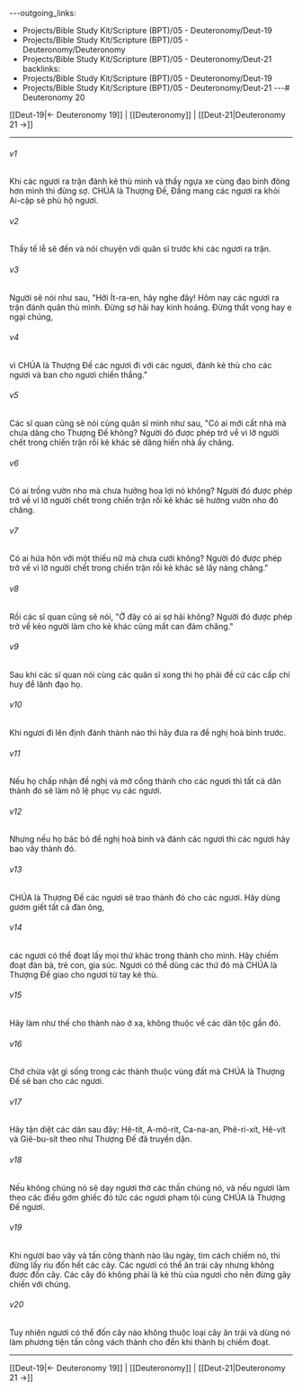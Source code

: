 ---outgoing_links:
  - Projects/Bible Study Kit/Scripture (BPT)/05 - Deuteronomy/Deut-19
  - Projects/Bible Study Kit/Scripture (BPT)/05 - Deuteronomy/Deuteronomy
  - Projects/Bible Study Kit/Scripture (BPT)/05 - Deuteronomy/Deut-21
backlinks:
  - Projects/Bible Study Kit/Scripture (BPT)/05 - Deuteronomy/Deut-19
  - Projects/Bible Study Kit/Scripture (BPT)/05 - Deuteronomy/Deut-21
---# Deuteronomy 20

[[Deut-19|← Deuteronomy 19]] | [[Deuteronomy]] | [[Deut-21|Deuteronomy 21 →]]
***



###### v1 
Khi các ngươi ra trận đánh kẻ thù mình và thấy ngựa xe cùng đạo binh đông hơn mình thì đừng sợ. CHÚA là Thượng Đế, Đấng mang các ngươi ra khỏi Ai-cập sẽ phù hộ ngươi. 

###### v2 
Thầy tế lễ sẽ đến và nói chuyện với quân sĩ trước khi các ngươi ra trận. 

###### v3 
Người sẽ nói như sau, "Hỡi Ít-ra-en, hãy nghe đây! Hôm nay các ngươi ra trận đánh quân thù mình. Đừng sợ hãi hay kinh hoảng. Đừng thất vọng hay e ngại chúng, 

###### v4 
vì CHÚA là Thượng Đế các ngươi đi với các ngươi, đánh kẻ thù cho các ngươi và ban cho ngươi chiến thắng." 

###### v5 
Các sĩ quan cũng sẽ nói cùng quân sĩ mình như sau, "Có ai mới cất nhà mà chưa dâng cho Thượng Đế không? Người đó được phép trở về vì lỡ người chết trong chiến trận rồi kẻ khác sẽ dâng hiến nhà ấy chăng. 

###### v6 
Có ai trồng vườn nho mà chưa hưởng hoa lợi nó không? Người đó được phép trở về vì lỡ người chết trong chiến trận rồi kẻ khác sẽ hưởng vườn nho đó chăng. 

###### v7 
Có ai hứa hôn với một thiếu nữ mà chưa cưới không? Người đó được phép trở về vì lỡ người chết trong chiến trận rồi kẻ khác sẽ lấy nàng chăng." 

###### v8 
Rồi các sĩ quan cũng sẽ nói, "Ở đây có ai sợ hãi không? Người đó được phép trở về kẻo người làm cho kẻ khác cũng mất can đảm chăng." 

###### v9 
Sau khi các sĩ quan nói cùng các quân sĩ xong thì họ phải đề cử các cấp chỉ huy để lãnh đạo họ. 

###### v10 
Khi ngươi đi lên định đánh thành nào thì hãy đưa ra đề nghị hoà bình trước. 

###### v11 
Nếu họ chấp nhận đề nghị và mở cổng thành cho các ngươi thì tất cả dân thành đó sẽ làm nô lệ phục vụ các ngươi. 

###### v12 
Nhưng nếu họ bác bỏ đề nghị hoà bình và đánh các ngươi thì các ngươi hãy bao vây thành đó. 

###### v13 
CHÚA là Thượng Đế các ngươi sẽ trao thành đó cho các ngươi. Hãy dùng gươm giết tất cả đàn ông, 

###### v14 
các ngươi có thể đoạt lấy mọi thứ khác trong thành cho mình. Hãy chiếm đoạt đàn bà, trẻ con, gia súc. Ngươi có thể dùng các thứ đó mà CHÚA là Thượng Đế giao cho ngươi từ tay kẻ thù. 

###### v15 
Hãy làm như thế cho thành nào ở xa, không thuộc về các dân tộc gần đó. 

###### v16 
Chớ chừa vật gì sống trong các thành thuộc vùng đất mà CHÚA là Thượng Đế sẽ ban cho các ngươi. 

###### v17 
Hãy tận diệt các dân sau đây: Hê-tít, A-mô-rít, Ca-na-an, Phê-ri-xít, Hê-vít và Giê-bu-sít theo như Thượng Đế đã truyền dặn. 

###### v18 
Nếu không chúng nó sẽ dạy ngươi thờ các thần chúng nó, và nếu ngươi làm theo các điều gớm ghiếc đó tức các ngươi phạm tội cùng CHÚA là Thượng Đế ngươi. 

###### v19 
Khi ngươi bao vây và tấn công thành nào lâu ngày, tìm cách chiếm nó, thì đừng lấy rìu đốn hết các cây. Các ngươi có thể ăn trái cây nhưng không được đốn cây. Các cây đó không phải là kẻ thù của ngươi cho nên đừng gây chiến với chúng. 

###### v20 
Tuy nhiên ngươi có thể đốn cây nào không thuộc loại cây ăn trái và dùng nó làm phương tiện tấn công vách thành cho đến khi thành bị chiếm đoạt.

***
[[Deut-19|← Deuteronomy 19]] | [[Deuteronomy]] | [[Deut-21|Deuteronomy 21 →]]
